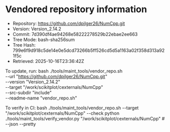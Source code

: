 Vendored repository information
===============================

- Repository: https://github.com/dpilger26/NumCpp.git
- Version:    Version_2.14.2
- Commit:     7d390df4ae94268e58222278529b22ebae2ee663
- Tree Mode:  bash-sha256sum
- Tree Hash:  799e6f9d918c5de14e0e5dcd73266b5ff526cd5d5a1163a02f358d313a921f5c
- Retrieved:  2025-10-16T23:36:42Z

To update, run:
  bash ./tools/maint_tools/vendor_repo.sh \
    --url "https://github.com/dpilger26/NumCpp.git" \
    --version "Version_2.14.2" \
    --target "/work/scikitplot/cexternals/NumCpp" \
    --src-subdir "include" \
    --readme-name "vendor_repo.sh"

To verify in CI:
  bash ./tools/maint_tools/vendor_repo.sh --target "/work/scikitplot/cexternals/NumCpp" --check
  python ./tools/maint_tools/verify_vendor.py "/work/scikitplot/cexternals/NumCpp"  # --json --pretty
